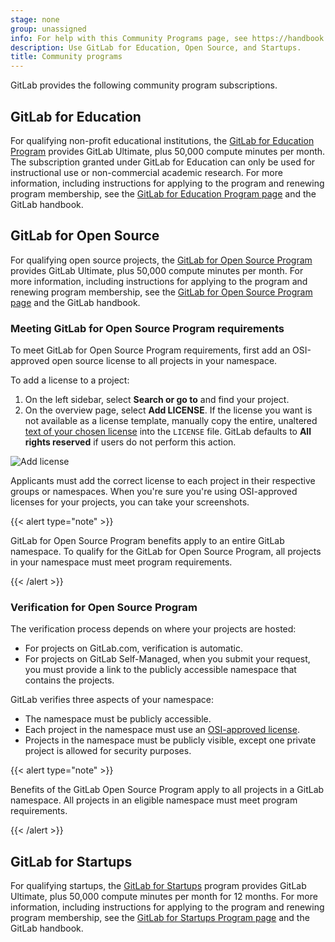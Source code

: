 ```yaml
---
stage: none
group: unassigned
info: For help with this Community Programs page, see https://handbook.gitlab.com/handbook/marketing/developer-relations/community-programs/
description: Use GitLab for Education, Open Source, and Startups.
title: Community programs
---
```


GitLab provides the following community program subscriptions.

## GitLab for Education

For qualifying non-profit educational institutions, the [GitLab for Education Program](https://about.gitlab.com/solutions/education/) provides GitLab Ultimate, plus 50,000 compute minutes per month. The subscription granted under GitLab for Education can only be used for instructional use or non-commercial academic research. For more information, including instructions for applying to the program and renewing program membership, see the [GitLab for Education Program page](https://about.gitlab.com/solutions/education/) and the GitLab handbook.

## GitLab for Open Source

For qualifying open source projects, the [GitLab for Open Source Program](https://about.gitlab.com/solutions/open-source/) provides GitLab Ultimate, plus 50,000 compute minutes per month. For more information, including instructions for applying to the program and renewing program membership, see the [GitLab for Open Source Program page](https://about.gitlab.com/solutions/open-source/) and the GitLab handbook.

### Meeting GitLab for Open Source Program requirements

To meet GitLab for Open Source Program requirements, first add an OSI-approved open source license to all projects in your namespace.

To add a license to a project:

1. On the left sidebar, select **Search or go to** and find your project.
1. On the overview page, select **Add LICENSE**. If the license you want is not available as a license template, manually copy the entire, unaltered [text of your chosen license](https://opensource.org/license) into the `LICENSE` file. GitLab defaults to **All rights reserved** if users do not perform this action.

![Add license](img/add-license_v15_7.png)

Applicants must add the correct license to each project in their respective groups or namespaces. When you're sure you're using OSI-approved licenses for your projects, you can take your screenshots.

{{< alert type="note" >}}

GitLab for Open Source Program benefits apply to an entire GitLab namespace. To qualify for the GitLab for Open Source Program, all projects in your namespace must meet program requirements.

{{< /alert >}}

### Verification for Open Source Program

The verification process depends on where your projects are hosted:

- For projects on GitLab.com, verification is automatic.
- For projects on GitLab Self-Managed, when you submit your request, you must provide a link to the publicly accessible namespace that contains the projects.

GitLab verifies three aspects of your namespace:

- The namespace must be publicly accessible.
- Each project in the namespace must use an [OSI-approved license](https://opensource.org/licenses).
- Projects in the namespace must be publicly visible, except one private project is allowed for security purposes.

{{< alert type="note" >}}

Benefits of the GitLab Open Source Program apply to all projects in a GitLab namespace. All projects in an eligible namespace must meet program requirements.

{{< /alert >}}

## GitLab for Startups

For qualifying startups, the [GitLab for Startups](https://about.gitlab.com/solutions/startups/) program provides GitLab Ultimate, plus 50,000 compute minutes per month for 12 months. For more information, including instructions for applying to the program and renewing program membership, see the [GitLab for Startups Program page](https://about.gitlab.com/solutions/startups/) and the GitLab handbook.
